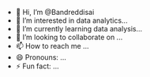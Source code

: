 - 👋 Hi, I’m @Bandreddisai
- 👀 I’m interested in data analytics...
- 🌱 I’m currently learning data analysis...
- 💞️ I’m looking to collaborate on ...
- 📫 How to reach me ...
- 😄 Pronouns: ...
- ⚡ Fun fact: ...

<!---
Bandreddisai/Bandreddisai is a ✨ special ✨ repository because its `README.md` (this file) appears on your GitHub profile.
You can click the Preview link to take a look at your changes.
--->
